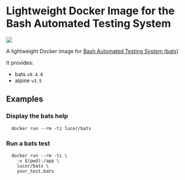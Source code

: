 # Lightweight Docker Image for the Bash Automated Testing System

[![](https://images.microbadger.com/badges/image/lucor/bats.svg)](http://microbadger.com/images/lucor/bats "Get your own image badge on microbadger.com")

A lightweight Docker image for [Bash Automated Testing System (bats)](https://github.com/sstephenson/bats)

It provides:

  - bats `v0.4.0`
  - alpine `v3.5`

## Examples

### Display the bats help

```
  docker run --rm -ti lucor/bats
```

### Run a bats test

```
  docker run --rm -ti \
    -v $(pwd):/app \
    lucor/bats \
    your_test.bats
```
